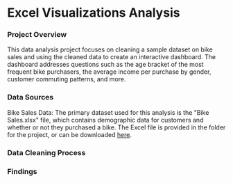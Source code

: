 # Excel Visualizations Analysis

### Project Overview

This data analysis project focuses on cleaning a sample dataset on bike sales and using the cleaned data to create an interactive dashboard. The dashboard addresses questions such as the age bracket of the most frequent bike purchasers, the average income per purchase by gender, customer commuting patterns, and more.

### Data Sources

Bike Sales Data: The primary dataset used for this analysis is the "Bike Sales.xlsx" file, which contains demographic data for customers and whether or not they purchased a bike. The Excel file is provided in the folder for the project, or can be downloaded [here](https://view.officeapps.live.com/op/view.aspx?src=https%3A%2F%2Fraw.githubusercontent.com%2Flkolb10%2FData_Projects%2Fmain%2FExcel%2520Visualizations%2FBike%2520Sales.xlsx&wdOrigin=BROWSELINK).

### Data Cleaning Process


### Findings







